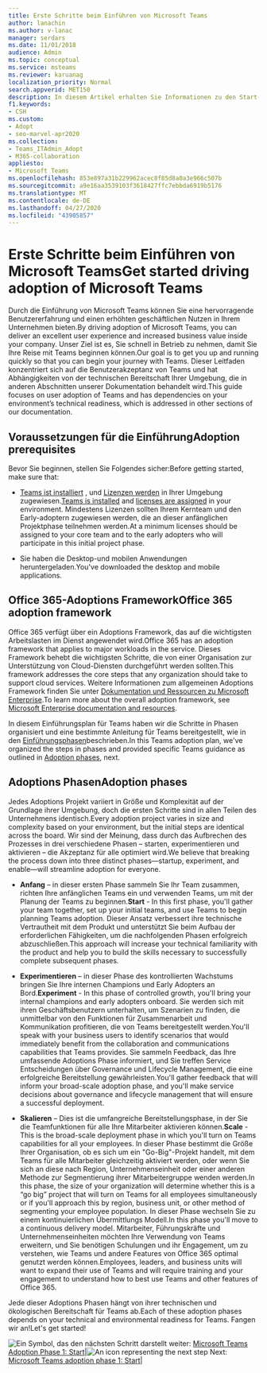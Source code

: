 ```yaml
---
title: Erste Schritte beim Einführen von Microsoft Teams
author: lanachin
ms.author: v-lanac
manager: serdars
ms.date: 11/01/2018
audience: Admin
ms.topic: conceptual
ms.service: msteams
ms.reviewer: karuanag
localization_priority: Normal
search.appverid: MET150
description: In diesem Artikel erhalten Sie Informationen zu den Start-, Experimentier-und Aktivierungs Phasen der Microsoft Teams-Einführung.
f1.keywords:
- CSH
ms.custom:
- Adopt
- seo-marvel-apr2020
ms.collection:
- Teams_ITAdmin_Adopt
- M365-collaboration
appliesto:
- Microsoft Teams
ms.openlocfilehash: 853e897a31b229962acec8f85d8a0a3e966c507b
ms.sourcegitcommit: a9e16aa3539103f3618427ffc7ebbda6919b5176
ms.translationtype: MT
ms.contentlocale: de-DE
ms.lasthandoff: 04/27/2020
ms.locfileid: "43905857"
---
```

# <a name="get-started-driving-adoption-of-microsoft-teams"></a><span data-ttu-id="8dcc9-103">Erste Schritte beim Einführen von Microsoft Teams</span><span class="sxs-lookup"><span data-stu-id="8dcc9-103">Get started driving adoption of Microsoft Teams</span></span>

<span data-ttu-id="8dcc9-104">Durch die Einführung von Microsoft Teams können Sie eine hervorragende Benutzererfahrung und einen erhöhten geschäftlichen Nutzen in Ihrem Unternehmen bieten.</span><span class="sxs-lookup"><span data-stu-id="8dcc9-104">By driving adoption of Microsoft Teams, you can deliver an excellent user experience and increased business value inside your company.</span></span> <span data-ttu-id="8dcc9-105">Unser Ziel ist es, Sie schnell in Betrieb zu nehmen, damit Sie Ihre Reise mit Teams beginnen können.</span><span class="sxs-lookup"><span data-stu-id="8dcc9-105">Our goal is to get you up and running quickly so that you can begin your journey with Teams.</span></span> <span data-ttu-id="8dcc9-106">Dieser Leitfaden konzentriert sich auf die Benutzerakzeptanz von Teams und hat Abhängigkeiten von der technischen Bereitschaft Ihrer Umgebung, die in anderen Abschnitten unserer Dokumentation behandelt wird.</span><span class="sxs-lookup"><span data-stu-id="8dcc9-106">This guide focuses on user adoption of Teams and has dependencies on your environment’s technical readiness, which is addressed in other sections of our documentation.</span></span>

## <a name="adoption-prerequisites"></a><span data-ttu-id="8dcc9-107">Voraussetzungen für die Einführung</span><span class="sxs-lookup"><span data-stu-id="8dcc9-107">Adoption prerequisites</span></span>

<span data-ttu-id="8dcc9-108">Bevor Sie beginnen, stellen Sie Folgendes sicher:</span><span class="sxs-lookup"><span data-stu-id="8dcc9-108">Before getting started, make sure that:</span></span>

- <span data-ttu-id="8dcc9-109">[Teams ist installiert](get-clients.md) , und [Lizenzen werden](office-365-licensing.md) in Ihrer Umgebung zugewiesen.</span><span class="sxs-lookup"><span data-stu-id="8dcc9-109">[Teams is installed](get-clients.md) and [licenses are assigned](office-365-licensing.md) in your environment.</span></span> <span data-ttu-id="8dcc9-110">Mindestens Lizenzen sollten Ihrem Kernteam und den Early-adoptern zugewiesen werden, die an dieser anfänglichen Projektphase teilnehmen werden.</span><span class="sxs-lookup"><span data-stu-id="8dcc9-110">At a minimum licenses should be assigned to your core team and to the early adopters who will participate in this initial project phase.</span></span>

- <span data-ttu-id="8dcc9-111">Sie haben die Desktop-und mobilen Anwendungen heruntergeladen.</span><span class="sxs-lookup"><span data-stu-id="8dcc9-111">You've downloaded the desktop and mobile applications.</span></span> 

## <a name="office-365-adoption-framework"></a><span data-ttu-id="8dcc9-112">Office 365-Adoptions Framework</span><span class="sxs-lookup"><span data-stu-id="8dcc9-112">Office 365 adoption framework</span></span>

<span data-ttu-id="8dcc9-113">Office 365 verfügt über ein Adoptions Framework, das auf die wichtigsten Arbeitslasten im Dienst angewendet wird.</span><span class="sxs-lookup"><span data-stu-id="8dcc9-113">Office 365 has an adoption framework that applies to major workloads in the service.</span></span> <span data-ttu-id="8dcc9-114">Dieses Framework behebt die wichtigsten Schritte, die von einer Organisation zur Unterstützung von Cloud-Diensten durchgeführt werden sollten.</span><span class="sxs-lookup"><span data-stu-id="8dcc9-114">This framework addresses the core steps that any organization should take to support cloud services.</span></span> <span data-ttu-id="8dcc9-115">Weitere Informationen zum allgemeinen Adoptions Framework finden Sie unter [Dokumentation und Ressourcen zu Microsoft Enterprise](https://aka.ms/O365AdoptionHub).</span><span class="sxs-lookup"><span data-stu-id="8dcc9-115">To learn more about the overall adoption framework, see [Microsoft Enterprise documentation and resources](https://aka.ms/O365AdoptionHub).</span></span> 

<span data-ttu-id="8dcc9-116">In diesem Einführungsplan für Teams haben wir die Schritte in Phasen organisiert und eine bestimmte Anleitung für Teams bereitgestellt, wie in den [Einführungsphasen](#adoption-phases)beschrieben.</span><span class="sxs-lookup"><span data-stu-id="8dcc9-116">In this Teams adoption plan, we've organized the steps in phases and provided specific Teams guidance as outlined in [Adoption phases](#adoption-phases), next.</span></span>

## <a name="adoption-phases"></a><span data-ttu-id="8dcc9-117">Adoptions Phasen</span><span class="sxs-lookup"><span data-stu-id="8dcc9-117">Adoption phases</span></span> 

<span data-ttu-id="8dcc9-118">Jedes Adoptions Projekt variiert in Größe und Komplexität auf der Grundlage ihrer Umgebung, doch die ersten Schritte sind in allen Teilen des Unternehmens identisch.</span><span class="sxs-lookup"><span data-stu-id="8dcc9-118">Every adoption project varies in size and complexity based on your environment, but the initial steps are identical across the board.</span></span> <span data-ttu-id="8dcc9-119">Wir sind der Meinung, dass durch das Aufbrechen des Prozesses in drei verschiedene Phasen – starten, experimentieren und aktivieren – die Akzeptanz für alle optimiert wird.</span><span class="sxs-lookup"><span data-stu-id="8dcc9-119">We believe that breaking the process down into three distinct phases—startup, experiment, and enable—will streamline adoption for everyone.</span></span>  

- <span data-ttu-id="8dcc9-120">**Anfang** – in dieser ersten Phase sammeln Sie Ihr Team zusammen, richten Ihre anfänglichen Teams ein und verwenden Teams, um mit der Planung der Teams zu beginnen.</span><span class="sxs-lookup"><span data-stu-id="8dcc9-120">**Start** - In this first phase, you'll gather your team together, set up your initial teams, and use Teams to begin planning Teams adoption.</span></span> <span data-ttu-id="8dcc9-121">Dieser Ansatz verbessert ihre technische Vertrautheit mit dem Produkt und unterstützt Sie beim Aufbau der erforderlichen Fähigkeiten, um die nachfolgenden Phasen erfolgreich abzuschließen.</span><span class="sxs-lookup"><span data-stu-id="8dcc9-121">This approach will increase your technical familiarity with the product and help you to build the skills necessary to successfully complete subsequent phases.</span></span> 

- <span data-ttu-id="8dcc9-122">**Experimentieren** – in dieser Phase des kontrollierten Wachstums bringen Sie Ihre internen Champions und Early Adopters an Bord.</span><span class="sxs-lookup"><span data-stu-id="8dcc9-122">**Experiment** - In this phase of controlled growth, you'll bring your internal champions and early adopters onboard.</span></span> <span data-ttu-id="8dcc9-123">Sie werden sich mit ihren Geschäftsbenutzern unterhalten, um Szenarien zu finden, die unmittelbar von den Funktionen für Zusammenarbeit und Kommunikation profitieren, die von Teams bereitgestellt werden.</span><span class="sxs-lookup"><span data-stu-id="8dcc9-123">You'll speak with your business users to identify scenarios that would immediately benefit from the collaboration and communications capabilities that Teams provides.</span></span> <span data-ttu-id="8dcc9-124">Sie sammeln Feedback, das Ihre umfassende Adoptions Phase informiert, und Sie treffen Service Entscheidungen über Governance und Lifecycle Management, die eine erfolgreiche Bereitstellung gewährleisten.</span><span class="sxs-lookup"><span data-stu-id="8dcc9-124">You'll gather feedback that will inform your broad-scale adoption phase, and you'll make service decisions about governance and lifecycle management that will ensure a successful deployment.</span></span>

- <span data-ttu-id="8dcc9-125">**Skalieren** – Dies ist die umfangreiche Bereitstellungsphase, in der Sie die Teamfunktionen für alle Ihre Mitarbeiter aktivieren können.</span><span class="sxs-lookup"><span data-stu-id="8dcc9-125">**Scale** - This is the broad-scale deployment phase in which you'll turn on Teams capabilities for all your employees.</span></span> <span data-ttu-id="8dcc9-126">In dieser Phase bestimmt die Größe Ihrer Organisation, ob es sich um ein "Go-Big"-Projekt handelt, mit dem Teams für alle Mitarbeiter gleichzeitig aktiviert werden, oder wenn Sie sich an diese nach Region, Unternehmenseinheit oder einer anderen Methode zur Segmentierung ihrer Mitarbeitergruppe wenden werden.</span><span class="sxs-lookup"><span data-stu-id="8dcc9-126">In this phase, the size of your organization will determine whether this is a “go big” project that will turn on Teams for all employees simultaneously or if you'll approach this by region, business unit, or other method of segmenting your employee population.</span></span> <span data-ttu-id="8dcc9-127">In dieser Phase wechseln Sie zu einem kontinuierlichen Übermittlungs Modell.</span><span class="sxs-lookup"><span data-stu-id="8dcc9-127">In this phase you'll move to a continuous delivery model.</span></span> <span data-ttu-id="8dcc9-128">Mitarbeiter, Führungskräfte und Unternehmenseinheiten möchten Ihre Verwendung von Teams erweitern, und Sie benötigen Schulungen und ihr Engagement, um zu verstehen, wie Teams und andere Features von Office 365 optimal genutzt werden können.</span><span class="sxs-lookup"><span data-stu-id="8dcc9-128">Employees, leaders, and business units will want to expand their use of Teams and will require training and your engagement to understand how to best use Teams and other features of Office 365.</span></span>   

<span data-ttu-id="8dcc9-129">Jede dieser Adoptions Phasen hängt von ihrer technischen und ökologischen Bereitschaft für Teams ab.</span><span class="sxs-lookup"><span data-stu-id="8dcc9-129">Each of these adoption phases depends on your technical and environmental readiness for Teams.</span></span> <span data-ttu-id="8dcc9-130">Fangen wir an!</span><span class="sxs-lookup"><span data-stu-id="8dcc9-130">Let's get started!</span></span>


<span data-ttu-id="8dcc9-131">![Ein Symbol, das den nächsten](media/teams-adoption-next-icon.png) Schritt darstellt weiter: [Microsoft Teams Adoption Phase 1: Start](teams-adoption-phase1.md)|</span><span class="sxs-lookup"><span data-stu-id="8dcc9-131">![An icon representing the next step](media/teams-adoption-next-icon.png) Next:        [Microsoft Teams adoption phase 1: Start](teams-adoption-phase1.md)|</span></span>
